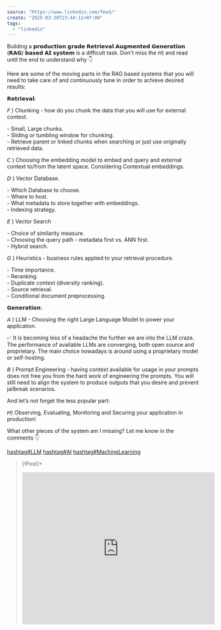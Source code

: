 ```yaml
---
source: "https://www.linkedin.com/feed/"
create: "2025-03-20T23:44:11+07:00"
tags:
  - "linkedin"
---
```

 Building a 𝗽𝗿𝗼𝗱𝘂𝗰𝘁𝗶𝗼𝗻 𝗴𝗿𝗮𝗱𝗲 𝗥𝗲𝘁𝗿𝗶𝗲𝘃𝗮𝗹 𝗔𝘂𝗴𝗺𝗲𝗻𝘁𝗲𝗱 𝗚𝗲𝗻𝗲𝗿𝗮𝘁𝗶𝗼𝗻 (𝗥𝗔𝗚) 𝗯𝗮𝘀𝗲𝗱 𝗔𝗜 𝘀𝘆𝘀𝘁𝗲𝗺 is a difficult task. Don't miss the 𝘏) and read until the end to understand why 👇  
  
Here are some of the moving parts in the RAG based systems that you will need to take care of and continuously tune in order to achieve desired results:  
  
𝗥𝗲𝘁𝗿𝗶𝗲𝘃𝗮𝗹:  
  
𝘍 ) Chunking - how do you chunk the data that you will use for external context.  
  
\- Small, Large chunks.  
\- Sliding or tumbling window for chunking.  
\- Retrieve parent or linked chunks when searching or just use originally retrieved data.  
  
𝘊 ) Choosing the embedding model to embed and query and external context to/from the latent space. Considering Contextual embeddings.  
  
𝘋 ) Vector Database.  
  
\- Which Database to choose.  
\- Where to host.  
\- What metadata to store together with embeddings.  
\- Indexing strategy.  
  
𝘌 ) Vector Search  
  
\- Choice of similarity measure.  
\- Choosing the query path - metadata first vs. ANN first.  
\- Hybrid search.  
  
𝘎 ) Heuristics - business rules applied to your retrieval procedure.  
  
\- Time importance.  
\- Reranking.  
\- Duplicate context (diversity ranking).  
\- Source retrieval.  
\- Conditional document preprocessing.  
  
𝗚𝗲𝗻𝗲𝗿𝗮𝘁𝗶𝗼𝗻:  
  
𝘈 ) LLM - Choosing the right Large Language Model to power your application.  
  
✅ It is becoming less of a headache the further we are into the LLM craze. The performance of available LLMs are converging, both open source and proprietary. The main choice nowadays is around using a proprietary model or self-hosting.  
  
𝘉 ) Prompt Engineering - having context available for usage in your prompts does not free you from the hard work of engineering the prompts. You will still need to align the system to produce outputs that you desire and prevent jailbreak scenarios.  
  
And let’s not forget the less popular part:  
  
𝘏) Observing, Evaluating, Monitoring and Securing your application in production!  
  
What other pieces of the system am I missing? Let me know in the comments 👇  
  
[hashtag#LLM](https://www.linkedin.com/feed/hashtag/?keywords=llm&highlightedUpdateUrns=urn%3Ali%3Aactivity%3A7308461072141758464) [hashtag#AI](https://www.linkedin.com/feed/hashtag/?keywords=ai&highlightedUpdateUrns=urn%3Ali%3Aactivity%3A7308461072141758464) [hashtag#MachineLearning](https://www.linkedin.com/feed/hashtag/?keywords=machinelearning&highlightedUpdateUrns=urn%3Ali%3Aactivity%3A7308461072141758464)

>[!Post]+
> <iframe src="https://www.linkedin.com/embed/feed/update/urn:li:share:7308420246137188353" height="399" width="504" frameborder="0" allowfullscreen="" title="Embedded post"></iframe>
